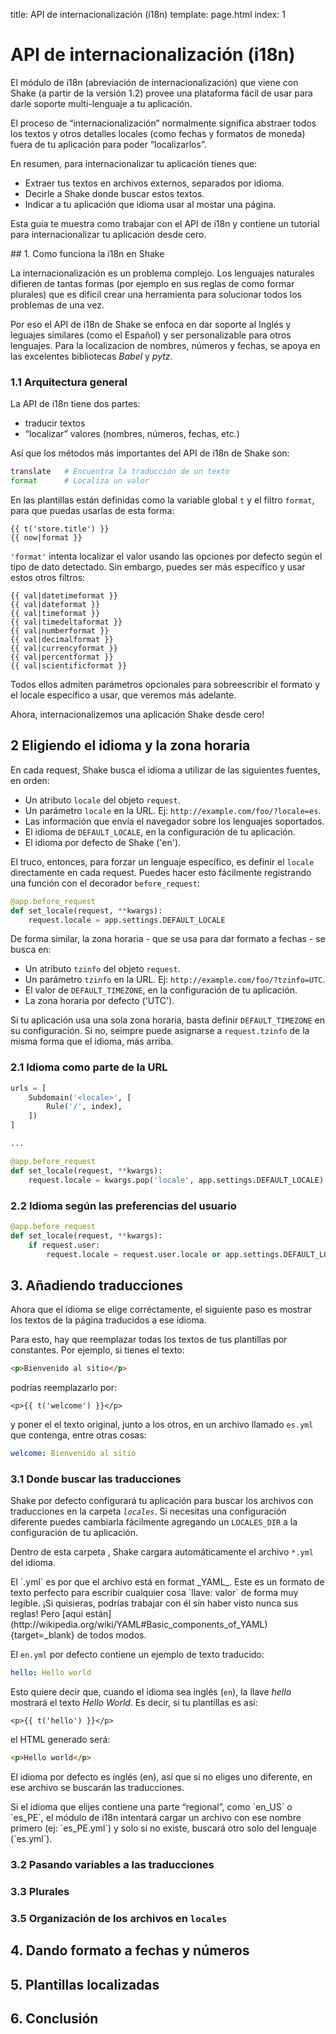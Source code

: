 title: API de internacionalización (i18n)
template: page.html
index: 1

<div class="header" markdown=1>

# API de internacionalización (i18n)

El módulo de i18n (abreviación de internacionalización) que viene con Shake (a partir de la versión 1.2) provee una plataforma fácil de usar para darle soporte multi-lenguaje a tu aplicación.

El proceso de “internacionalización” normalmente significa abstraer todos los textos y otros detalles locales (como fechas y formatos de moneda) fuera de tu aplicación para poder “localizarlos”.

En resumen, para internacionalizar tu aplicación tienes que:

* Extraer tus textos en archivos externos, separados por idioma.
* Decirle a Shake donde buscar estos textos.
* Indicar a tu aplicación que idioma usar al mostar una página.

Esta guía te muestra como trabajar con el API de i18n y contiene un tutorial para internacionalizar tu aplicación desde cero.

</div>


## 1. Como funciona la i18n en Shake

La internacionalización es un problema complejo. Los lenguajes naturales difieren de tantas formas (por ejemplo en sus reglas de como formar plurales) que es dificil crear una herramienta para solucionar todos los problemas de una vez.

Por eso el API de i18n de Shake se enfoca en dar soporte al Inglés y leguajes similares (como el Español) y ser personalizable para otros lenguajes.  Para la localizacion de nombres, números y fechas, se apoya en las excelentes bibliotecas _Babel_ y _pytz_.


### 1.1 Arquitectura general

La API de i18n tiene dos partes:

- traducir textos
- “localizar” valores (nombres, números, fechas, etc.)

Así que los métodos más importantes del API de i18n de Shake son:

```python
translate   # Encuentra la traducción de un texto
format      # Localiza un valor
```

En las plantillas están definidas como la variable global `t` y el filtro `format`, para que puedas usarlas de esta forma:

```jinja
{{ t('store.title') }}
{{ now|format }}
```

`'format'` intenta localizar el valor usando las opciones por defecto según el tipo de dato detectado. Sin embargo, puedes ser más específico y usar estos otros filtros:

```jinja
{{ val|datetimeformat }}
{{ val|dateformat }}
{{ val|timeformat }}
{{ val|timedeltaformat }}
{{ val|numberformat }}
{{ val|decimalformat }}
{{ val|currencyformat }}
{{ val|percentformat }}
{{ val|scientificformat }}
```

Todos ellos admiten parámetros opcionales para sobreescribir el formato y el locale específico a usar, que veremos más adelante.

Ahora, internacionalizemos una aplicación Shake desde cero!


## 2 Eligiendo el idioma y la zona horaria

En cada request, Shake busca el idioma a utilizar de las siguientes fuentes, en orden:

- Un atributo `locale` del objeto `request`.
- Un parámetro `locale` en la URL. Ej: `http://example.com/foo/?locale=es`.
- Las información que envía el navegador sobre los lenguajes soportados.
- El idioma de `DEFAULT_LOCALE`, en la configuración de tu aplicación.
- El idioma por defecto de Shake ('en').

El truco, entonces, para forzar un lenguaje específico, es definir el `locale` directamente en cada request.  Puedes hacer esto fácilmente registrando una función con el decorador `before_request`:

```python
@app.before_request
def set_locale(request, **kwargs):
    request.locale = app.settings.DEFAULT_LOCALE
```

De forma similar, la zona horaria - que se usa para dar formato a fechas - se busca en:

- Un atributo `tzinfo` del objeto `request`.
- Un parámetro `tzinfo` en la URL. Ej: `http://example.com/foo/?tzinfo=UTC`.
- El valor de `DEFAULT_TIMEZONE`, en la configuración de tu aplicación.
- La zona horaria por defecto ('UTC').

Si tu aplicación usa una sola zona horaria, basta definir `DEFAULT_TIMEZONE` en su configuración.  Si no, seimpre puede asignarse a `request.tzinfo` de la misma forma que el idioma, más arriba.

### 2.1 Idioma como parte de la URL



```python
urls = [
    Subdomain('<locale>', [
        Rule('/', index),
    ])
]

...

@app.before_request
def set_locale(request, **kwargs):
    request.locale = kwargs.pop('locale', app.settings.DEFAULT_LOCALE)
```

### 2.2 Idioma según las preferencias del usuario

```python
@app.before_request
def set_locale(request, **kwargs):
    if request.user:
        request.locale = request.user.locale or app.settings.DEFAULT_LOCALE
```


## 3. Añadiendo traducciones

Ahora que el idioma se elige corréctamente, el siguiente paso es mostrar los textos de la página traducidos a ese idioma.

Para esto, hay que reemplazar todas los textos de tus plantillas por constantes.  Por ejemplo, si tienes el texto:

```html
<p>Bienvenido al sitio</p>
```

podrías reemplazarlo por:

```jinja
<p>{{ t('welcome') }}</p>
```

y poner el el texto original, junto a los otros, en un archivo llamado `es.yml` que contenga, entre otras cosas:

```yaml
welcome: Bienvenido al sitio
```



### 3.1 Donde buscar las traducciones

Shake por defecto configurará tu aplicación para buscar los archivos con traducciones en la carpeta _`locales`_.  Si necesitas una configuración diferente puedes cambiarla fácilmente agregando un `LOCALES_DIR` a la configuración de tu aplicación.

Dentro de esta carpeta , Shake cargara automáticamente el archivo `*.yml` del idioma.

<div class=note markdown=1>
El `.yml` es por que el archivo está en format _YAML_. Este es un formato de texto perfecto para escribir cualquier cosa `llave: valor` de forma muy legible.  ¡Si quisieras, podrías trabajar con él sin haber visto nunca sus reglas! Pero [aquí están](http://wikipedia.org/wiki/YAML#Basic_components_of_YAML){target=_blank} de todos modos.
</div>

El `en.yml` por defecto contiene un ejemplo de texto traducido:

```yaml
hello: Hello world
```

Esto quiere decir que, cuando el idioma sea inglés (`en`), la llave _hello_ mostrará el texto _Hello World_.  Es decir, si tu plantillas es así:

```jinja
<p>{{ t('hello') }}</p>
```

el HTML generado será:

```html
<p>Hello world</p>
```

El idioma por defecto es inglés (en), así que si no eliges uno diferente, en ese archivo se buscarán las traducciones.

<div class=note markdown=1>
Si el idioma que elijes contiene una parte “regional”, como `en_US` o `es_PE`, el módulo de i18n intentará cargar un archivo con ese nombre primero (ej: `es_PE.yml`) y solo si no existe, buscará otro solo del lenguaje (`es.yml`).
</div>

### 3.2 Pasando variables a las traducciones



### 3.3 Plurales



### 3.5 Organización de los archivos en `locales`




## 4. Dando formato a fechas y números




## 5. Plantillas localizadas




## 6. Conclusión
